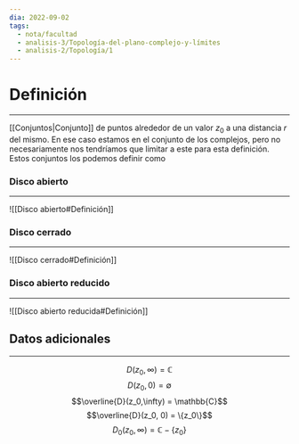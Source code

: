 ```yaml
---
dia: 2022-09-02
tags:
  - nota/facultad
  - analisis-3/Topología-del-plano-complejo-y-límites
  - analisis-2/Topología/1
---
```

# Definición
---
[[Conjuntos|Conjunto]] de puntos alrededor de un valor $z_0$ a una distancia $r$ del mismo. En ese caso estamos en el conjunto de los complejos, pero no necesariamente nos tendríamos que limitar a este para esta definición. Estos conjuntos los podemos definir como

### Disco abierto
---
![[Disco abierto#Definición]]

### Disco cerrado
---
![[Disco cerrado#Definición]]


### Disco abierto reducido
---
![[Disco abierto reducida#Definición]]

## Datos adicionales
---
$$D(z_0, \infty) = \mathbb{C}$$
$$D(z_0, 0) = \emptyset$$
$$\overline{D}(z_0,\infty) = \mathbb{C}$$
$$\overline{D}(z_0, 0) = \{z_0\}$$
$$D_0(z_0, \infty) = \mathbb{C} - \{z_0\}$$
